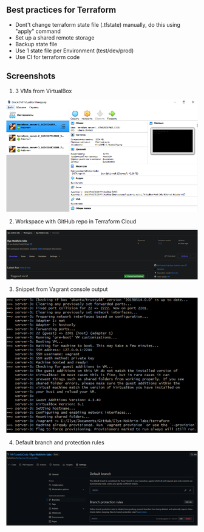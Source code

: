 ## Best practices for Terraform

- Dont't change terraform state file (.tfstate) manually, do this using "apply" command
- Set up a shared remote storage
- Backup state file
- Use 1 state file per Environment (test/dev/prod)
- Use CI for terraform code

## Screenshots

1. 3 VMs from VirtualBox

![VMs](../images/vms.png)

2. Workspace with GitHub repo in Terraform Cloud

![Workspace](../images/terraform.png)

3. Snippet from Vagrant console output

![Snippet](../images/vagrant-console.png)

4. Default branch and protection rules

![Settings](../images/branch-settings.png)
